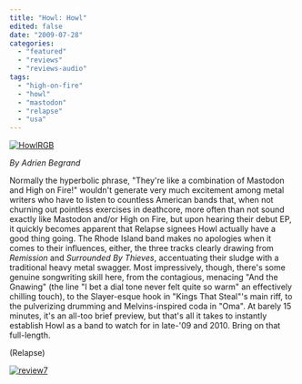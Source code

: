 ```yaml
---
title: "Howl: Howl"
edited: false
date: "2009-07-28"
categories:
  - "featured"
  - "reviews"
  - "reviews-audio"
tags:
  - "high-on-fire"
  - "howl"
  - "mastodon"
  - "relapse"
  - "usa"
---
```


[![HowlRGB](http://www.hellbound.ca/wp-content/uploads/2009/07/HowlRGB-300x300.jpg "HowlRGB")](http://www.hellbound.ca/wp-content/uploads/2009/07/HowlRGB.jpg)

_By Adrien Begrand_

Normally the hyperbolic phrase, "They're like a combination of Mastodon and High on Fire!" wouldn't generate very much excitement among metal writers who have to listen to countless American bands that, when not churning out pointless exercises in deathcore, more often than not sound exactly like Mastodon and/or High on Fire, but upon hearing their debut EP, it quickly becomes apparent that Relapse signees Howl actually have a good thing going. The Rhode Island band makes no apologies when it comes to their influences, either, the three tracks clearly drawing from _Remission_ and _Surrounded By Thieves_, accentuating their sludge with a traditional heavy metal swagger. Most impressively, though, there's some genuine songwriting skill here, from the contagious, menacing "And the Gnawing" (the line "I bet a dial tone never felt quite so warm" an effectively chilling touch), to the Slayer-esque hook in "Kings That Steal"'s main riff, to the pulverizing drumming and Melvins-inspired coda in "Oma". At barely 15 minutes, it's an all-too brief preview, but that's all it takes to instantly establish Howl as a band to watch for in late-'09 and 2010. Bring on that full-length.

(Relapse)

[![review7](http://www.hellbound.ca/wp-content/uploads/2009/07/review71.png "review7")](http://www.hellbound.ca/wp-content/uploads/2009/07/review71.png)
